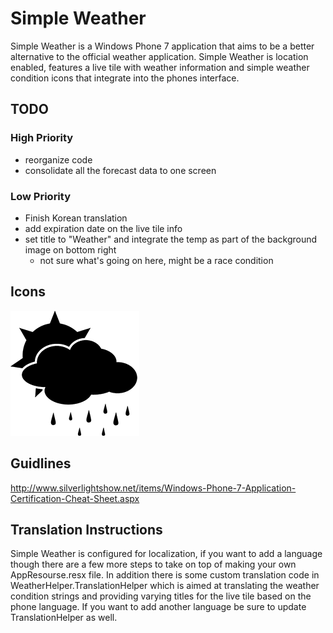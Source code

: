 # Simple Weather
Simple Weather is a Windows Phone 7 application that aims to be a better 
alternative to the official weather application. Simple Weather is
location enabled, features a live tile with weather information and 
simple weather condition icons that integrate into the phones interface.

## TODO
### High Priority
* reorganize code
* consolidate all the forecast data to one screen

### Low Priority
* Finish Korean translation
* add expiration date on the live tile info
* set title to "Weather" and integrate the temp as part of the background image on bottom right
	* not sure what's going on here, might be a race condition

## Icons
![Chance of Rain](https://github.com/ameerkat/Simple-Weather/raw/master/Simple%20Weather/Simple%20Weather/icons/light/chance_of_rain.png)
	
## Guidlines
http://www.silverlightshow.net/items/Windows-Phone-7-Application-Certification-Cheat-Sheet.aspx

## Translation Instructions
Simple Weather is configured for localization, if you want to add a language
though there are a few more steps to take on top of making your own
AppResourse.resx file. In addition there is some custom translation code in
WeatherHelper.TranslationHelper which is aimed at translating the weather
condition strings and providing varying titles for the live tile based on the
phone language. If you want to add another language be sure to update 
TranslationHelper as well.